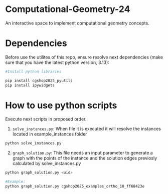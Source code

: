 # Computational-Geometry-24
An interactive space to implement computational geometry concepts. 

# Dependencies
Before use the utilites of this repo, ensure resolve next dependencies (make sure that you have the latest python version, 3.13):

```bash
#Install python libraries

pip install cgshop2025_pyutils
pip install ipywidgets
```


# How to use python scripts

Execute next scripts in proposed order.

1. `solve_instances.py`: When file it is executed it will resolve the instances located in example_instances folder

```bash
python solve_instances.py
```
2. `graph_solution.py`: This file needs an input parameter to generate a graph with the points of the instance and the solution edges previosly calculated by solve_instances.py

```bash
python graph_solution.py <uid>

#Example:
python graph_solution.py cgshop2025_examples_ortho_10_ff68423e
```
